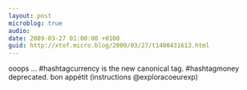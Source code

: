 ```yaml
---
layout: post
microblog: true
audio: 
date: 2009-03-27 01:00:00 +0100
guid: http://xtof.micro.blog/2009/03/27/t1400431613.html
---
```

ooops ... #hashtagcurrency is the new canonical tag. #hashtagmoney deprecated. bon appétit (instructions @exploracoeurexp)
